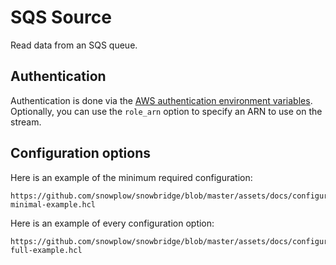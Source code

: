 # SQS Source

Read data from an SQS queue.

## Authentication

Authentication is done via the [AWS authentication environment variables](https://docs.aws.amazon.com/cli/latest/userguide/cli-configure-envvars.html). Optionally, you can use the `role_arn` option to specify an ARN to use on the stream.

## Configuration options

Here is an example of the minimum required configuration:

```hcl reference
https://github.com/snowplow/snowbridge/blob/master/assets/docs/configuration/sources/sqs-minimal-example.hcl
```

Here is an example of every configuration option:

```hcl reference
https://github.com/snowplow/snowbridge/blob/master/assets/docs/configuration/sources/sqs-full-example.hcl
```
